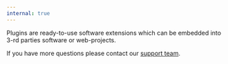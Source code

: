 ```yaml
---
internal: true
---
```


Plugins are ready-to-use software extensions which can be embedded into 3-rd parties software or web-projects.

If you have more questions please contact our [support team](../../../general/contacts.md).
